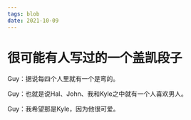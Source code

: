 ```yaml
---
tags: blob
date: 2021-10-09
---
```


# 很可能有人写过的一个盖凯段子

Guy：据说每四个人里就有一个是弯的。

Guy：也就是说Hal、John、我和Kyle之中就有一个人喜欢男人。

Guy：我希望那是Kyle，因为他很可爱。

